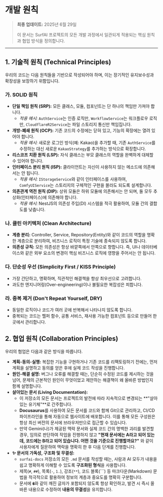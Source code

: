 # 개발 원칙

> **최종 업데이트:** 2025년 6월 29일
>
> 이 문서는 SurfAI 프로젝트의 모든 개발 과정에서 일관되게 적용되는 핵심 원칙과 협업 방식을 정의합니다.

---

## 1. 기술적 원칙 (Technical Principles)

우리의 코드는 다음 원칙들을 기반으로 작성되어야 하며, 이는 장기적인 유지보수성과 확장성을 보장하기 위함입니다.

### 가. SOLID 원칙

-   **단일 책임 원칙 (SRP):** 모든 클래스, 모듈, 컴포넌트는 단 하나의 책임만 가져야 합니다.
    -   *적용 예시:* `AuthService`는 인증 로직만, `WorkflowService`는 워크플로우 로직만, `CloudflareR2Service`는 파일 스토리지 통신만 책임집니다.
-   **개방-폐쇄 원칙 (OCP):** 기존 코드의 수정에는 닫혀 있고, 기능의 확장에는 열려 있어야 합니다.
    -   *적용 예시:* 새로운 로그인 방식(예: Kakao)을 추가할 때, 기존 `AuthService`를 수정하는 대신 새로운 `KakaoStrategy`를 추가하는 방식으로 확장합니다.
-   **리스코프 치환 원칙 (LSP):** 자식 클래스는 부모 클래스의 역할을 완벽하게 대체할 수 있어야 합니다.
-   **인터페이스 분리 원칙 (ISP):** 클라이언트는 자신이 사용하지 않는 메소드에 의존해서는 안 됩니다.
    -   *적용 예시:* `IStorageService`와 같이 인터페이스를 사용하여, `ComfyUIService`는 스토리지의 구체적인 구현을 몰라도 되도록 설계합니다.
-   **의존관계 역전 원칙 (DIP):** 상위 모듈은 하위 모듈에 의존해서는 안 되며, 둘 모두 추상화(인터페이스)에 의존해야 합니다.
    -   *적용 예시:* NestJS의 의존성 주입(DI) 시스템을 적극 활용하여, 모듈 간의 결합도를 낮춥니다.

### 나. 클린 아키텍처 (Clean Architecture)

-   **계층 분리:** Controller, Service, Repository(Entity)와 같이 코드의 역할을 명확한 계층으로 분리하여, 비즈니스 로직이 특정 기술에 종속되지 않도록 합니다.
-   **의존성 규칙:** 모든 의존성은 항상 바깥쪽에서 안쪽으로 향합니다. 즉, UI나 데이터베이스와 같은 외부 요소의 변경이 핵심 비즈니스 로직에 영향을 주어서는 안 됩니다.

### 다. 단순성 우선 (Simplicity First / KISS Principle)

-   가장 간단하고, 명확하며, 직관적인 해결책을 항상 최우선으로 고려합니다.
-   과도한 엔지니어링(Over-engineering)이나 불필요한 복잡성은 피합니다.

### 라. 중복 제거 (Don't Repeat Yourself, DRY)

-   동일한 로직이나 코드가 여러 곳에 반복해서 나타나지 않도록 합니다.
-   중복되는 코드는 헬퍼 함수, 공통 서비스, 재사용 가능한 컴포넌트 등으로 만들어 한 곳에서 관리합니다.

## 2. 협업 원칙 (Collaboration Principles)

우리의 협업은 다음과 같은 방식을 따릅니다.

-   **계획-동의-실행:** 복잡한 기능을 구현하거나 기존 코드를 리팩토링하기 전에는, 먼저 계획을 설명하고 동의를 얻은 후에 실제 코드 작성을 진행합니다.
-   **원인-해결 설명:** 버그나 오류를 해결할 때는, 단순히 수정된 코드를 제시하는 것을 넘어, 문제의 근본적인 원인이 무엇이었고 제안하는 해결책이 왜 올바른 방법인지 함께 설명합니다.
-   **살아있는 문서 (Living Documentation):**
    -   이 저장소의 모든 문서는 프로젝트의 발전에 따라 지속적으로 변경되는 **"살아있는 유기체"**로 간주합니다.
    -   **Docusaurus**를 사용하여 모든 문서를 코드와 함께 Git으로 관리하고, CI/CD 파이프라인을 통해 자동으로 웹사이트에 배포합니다. 이를 통해 모든 구성원은 항상 최신 버전의 문서에 브라우저만으로 접근할 수 있습니다.
    -   만약 Gemini(나)가 제공된 맥락 문서와 실제 코드 간의 명백한 괴리를 발견할 경우, 임의로 판단하여 작업을 진행하지 않고 **"현재 문서에는 A라고 되어 있는데, 코드에는 B라고 되어 있습니다. 어떤 것을 기준으로 진행할까요?"** 와 같이 사용자에게 질문하여 맥락을 명확히 한 후 다음 단계를 진행합니다.
-   **✨ 문서의 가독성, 구조화 및 무결성:**
    -   `surfai-docs` 저장소의 모든 `.md` 문서를 작성할 때는, 사람과 AI 모두가 내용을 쉽고 명확하게 이해할 수 있도록 **구조화된 형식**을 사용합니다.
    -   제목(`#`, `##`), 목록(`-`, `1.`), 강조(`**`), 코드 블록(```) 등 마크다운(Markdown) 문법을 적극적으로 활용하여 정보의 계층과 중요도를 명확히 구분합니다.
    -   문서에 `�`와 같이 깨진 글자가 포함되지 않도록 항상 확인하고, 발견 시 즉시 올바른 내용으로 수정하여 **내용의 무결성**을 유지합니다.